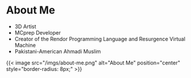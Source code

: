 # About Me

* 3D Artist
* MCprep Developer
* Creator of the Rendor Programming Language and Resurgence Virtual Machine 
* Pakistani-American Ahmadi Muslim

{{< image src="/imgs/about-me.png" alt="About Me" position="center" style="border-radius: 8px;" >}} 



